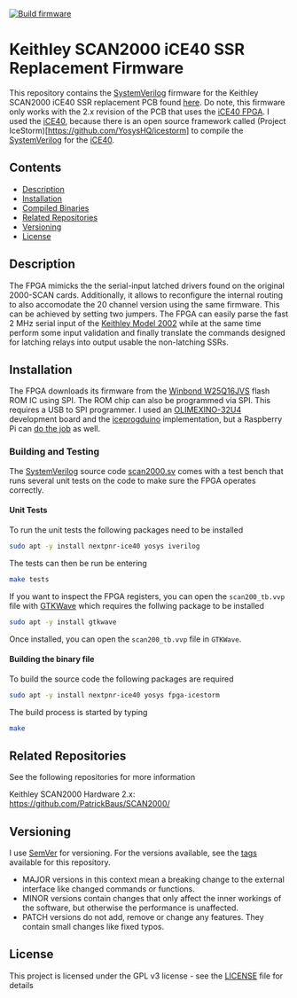 [![Build firmware](https://github.com/PatrickBaus/SCAN2000_iCE40_Firmware/actions/workflows/ci.yml/badge.svg)](https://github.com/PatrickBaus/SCAN2000_iCE40_Firmware/actions/workflows/ci.yml)

# Keithley SCAN2000 iCE40 SSR Replacement Firmware
This repository contains the [SystemVerilog](https://en.wikipedia.org/wiki/SystemVerilog) firmware for the Keithley SCAN2000 iCE40 SSR replacement PCB found [here](https://github.com/PatrickBaus/SCAN2000/). Do note, this firmware only works with the 2.x revision of the PCB that uses the [iCE40 FPGA](https://www.latticesemi.com/iCE40). I used the [iCE40](https://www.latticesemi.com/iCE40), because there is an open source framework called (Project IceStorm)[https://github.com/YosysHQ/icestorm] to compile the [SystemVerilog](https://en.wikipedia.org/wiki/SystemVerilog) for the [iCE40](https://www.latticesemi.com/iCE40).

## Contents
- [Description](#description)
- [Installation](#installation)
- [Compiled Binaries](#compiled-binaries)
- [Related Repositories](#related-repositories)
- [Versioning](#versioning)
- [License](#license)

## Description
The FPGA mimicks the the serial-input latched drivers found on the original 2000-SCAN cards. Additionally, it allows to reconfigure the internal routing to also accomodate the 20 channel version using the same firmware. This can be achieved by setting two jumpers. The FPGA can easily parse the fast 2 MHz serial input of the [Keithley Model 2002](https://www.tek.com/en/products/keithley/digital-multimeter/2002-series) while at the same time perform some input validation and finally translate the commands designed for latching relays into output usable the non-latching SSRs.

## Installation
The FPGA downloads its firmware from the [Winbond W25Q16JVS](https://www.winbond.com/hq/product/code-storage-flash-memory/serial-nor-flash/?__locale=en&partNo=W25Q16JV) flash ROM IC using SPI. The ROM chip can also be programmed via SPI. This requires a USB to SPI programmer. I used an [OLIMEXINO-32U4](https://www.olimex.com/Products/Duino/AVR/OLIMEXINO-32U4/open-source-hardware) development board and the [iceprogduino](https://github.com/OLIMEX/iCE40HX1K-EVB/tree/master/programmer) implementation, but a Raspberry Pi can [do the job](https://www.olimex.com/wiki/ICE40HX1K-EVB#Iceprog_with_Raspberry_PI) as well.

### Building and Testing
The [SystemVerilog](https://en.wikipedia.org/wiki/SystemVerilog) source code [scan2000.sv](scan2000.sv) comes with a test bench that runs several unit tests on the code to make sure the FPGA operates correctly.

#### Unit Tests
To run the unit tests the following packages need to be installed
```bash
sudo apt -y install nextpnr-ice40 yosys iverilog
```

The tests can then be run be entering
```bash
make tests
```

If you want to inspect the FPGA registers, you can open the ```scan200_tb.vvp``` file with [GTKWave](https://gtkwave.sourceforge.net/) which requires the follwing package to be installed
```bash
sudo apt -y install gtkwave
```

Once installed, you can open the ```scan200_tb.vvp``` file in ```GTKWave```.

#### Building the binary file
To build the source code the following packages are required
```bash
sudo apt -y install nextpnr-ice40 yosys fpga-icestorm
```

The build process is started by typing
```bash
make
```

## Related Repositories
See the following repositories for more information

Keithley SCAN2000 Hardware 2.x: https://github.com/PatrickBaus/SCAN2000/

## Versioning
I use [SemVer](http://semver.org/) for versioning. For the versions available, see the [tags](../../tags) available for this repository.

- MAJOR versions in this context mean a breaking change to the external interface like changed commands or functions.
- MINOR versions contain changes that only affect the inner workings of the software, but otherwise the performance is unaffected.
- PATCH versions do not add, remove or change any features. They contain small changes like fixed typos.

## License
This project is licensed under the GPL v3 license - see the [LICENSE](LICENSE) file for details
